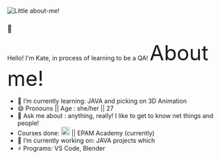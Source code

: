 
![Little about-me!](https://imgur.com/a/MvMzN6m)

### 👋
Hello! I'm Kate, in process of learning to be a QA!
<font size = 12> About me! </font>
- 🌱 I’m currently learning: JAVA and picking on 3D Animation
- 😄 Pronouns || Age : she/her || 27
- 💬 Ask me about : anything, really! I like to get to know net things and people!
- Courses done: <img height="20" width="20" src="https://unpkg.com/simple-icons@v8/icons/Codecademy.svg" /> || EPAM Academy (currently)
- 🔭 I’m currently working on: JAVA projects which 
- ⚡ Programs: VS Code, Blender



